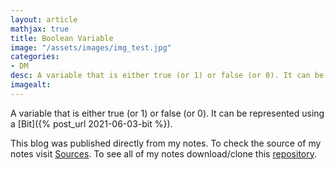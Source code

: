 ```yaml
---
layout: article
mathjax: true
title: Boolean Variable
image: "/assets/images/img_test.jpg"
categories:
- DM
desc: A variable that is either true (or 1) or false (or 0). It can be represented using a Bit. 
imagealt: 
---
```


A variable that is either true (or 1) or false (or 0). It can be represented using a [Bit]({% post_url 2021-06-03-bit %}).

This blog was published directly from my notes.
To check the source of my notes visit [Sources](sources.html).
To see all of my notes download/clone this [repository](https://github.com/bovem/CS).
